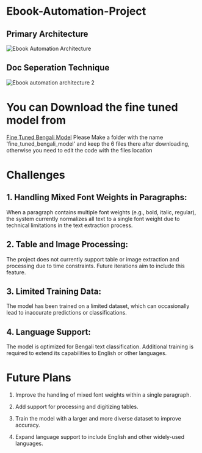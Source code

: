 # Ebook-Automation-Project

## Primary Architecture
![Ebook Automation Architecture](https://github.com/user-attachments/assets/2b9c3de2-4501-4980-9ef0-d2dc9153bd6e)

## Doc Seperation Technique
![Ebook automation architecture 2](https://github.com/user-attachments/assets/0aed0fcc-fe98-401a-812f-691593307f18)

# You can Download the fine tuned model from
[Fine Tuned Bengali Model](https://drive.google.com/drive/folders/18bcgJ-0ZbYPkfgCX8w-ogDieDNnvXgni?usp=drive_link)
Please Make a folder with the name 'fine_tuned_bengali_model' and keep the 6 files there after downloading, otherwise you need to edit the code with the files location

# Challenges

## 1. Handling Mixed Font Weights in Paragraphs:

When a paragraph contains multiple font weights (e.g., bold, italic, regular), the system currently normalizes all text to a single font weight due to technical limitations in the text extraction process.

## 2. Table and Image Processing:

The project does not currently support table or image extraction and processing due to time constraints. Future iterations aim to include this feature.

## 3. Limited Training Data:

The model has been trained on a limited dataset, which can occasionally lead to inaccurate predictions or classifications.

## 4. Language Support:

The model is optimized for Bengali text classification. Additional training is required to extend its capabilities to English or other languages.

# Future Plans

1. Improve the handling of mixed font weights within a single paragraph.

2. Add support for processing and digitizing tables.

3. Train the model with a larger and more diverse dataset to improve accuracy.

4. Expand language support to include English and other widely-used languages.
